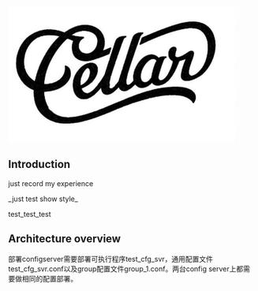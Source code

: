 ![logo](docs/images/logo.png)

Introduction
----

just record my experience

\_just test show style\_


test_test_test

Architecture overview
----
部署configserver需要部署可执行程序test_cfg_svr，通用配置文件test_cfg_svr.conf以及group配置文件group_1.conf。两台config server上都需要做相同的配置部署。
